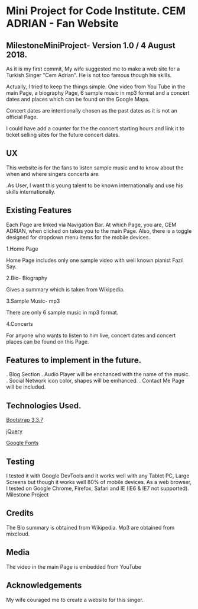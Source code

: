 # Mini Project for Code Institute. CEM ADRIAN - Fan Website
## MilestoneMiniProject- Version 1.0 / 4 August 2018.

As it is my first commit, My wife suggested me to make a web site for a Turkish Singer "Cem Adrian". He is not too famous though his skills.

Actually, I tried to keep the things simple. One video from You Tube in the main Page, a biography Page, 6 sample music in mp3 format and a concert dates and places which can be found on the Google Maps.

Concert dates are intentionally chosen as the past dates as it is not an official Page.

I could have add a counter for the the concert starting hours and link it to ticket selling sites for the future concert dates.

## UX
This website is for the fans to listen sample music and to know about the when and where singers concerts are.

.As User, I want this young talent to be known internationally and use his skills internationally.

## Existing Features
Each Page are linked via Navigation Bar. At which Page, you are, CEM ADRIAN, when clicked on takes you to the main Page. Also, there is a toggle designed for dropdown menu items for the mobile devices.

1.Home Page

Home Page includes only one sample video with well known pianist Fazil Say.

2.Bio- Biography

Gives a summary which is taken from Wikipedia.

3.Sample Music- mp3

There are only 6 sample music in mp3 format.

4.Concerts

For anyone who wants to listen to him live, concert dates and concert places can be found on this Page.

## Features to implement in the future.

. Blog Section . Audio Player will be enchanced with the name of the music. 
. Social Network icon color, shapes will be emhanced. 
. Contact Me Page will be included.

## Technologies Used.

[Bootstrap 3.3.7](https://getbootstrap.com/docs/3.3/getting-started/)

[jQuery](https://jquery.com/)

[Google Fonts](https://fonts.google.com/)


## Testing
I tested it with Google DevTools and it works well with any Tablet PC, Large Screens but though it works well 80% of mobile devices.
As a web browser, I tested on Google Chrome, Firefox, Safari and IE (IE6 & IE7 not supported).
Milestone Project


## Credits
The Bio summary is obtained from Wikipedia.
Mp3 are obtained from mixcloud.

## Media
The video in the main Page is embedded from YouTube

## Acknowledgements
My wife couraged me to create a website for this singer.

